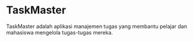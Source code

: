 # TaskMaster
TaskMaster adalah aplikasi manajemen tugas yang membantu pelajar dan mahasiswa mengelola tugas-tugas mereka.
